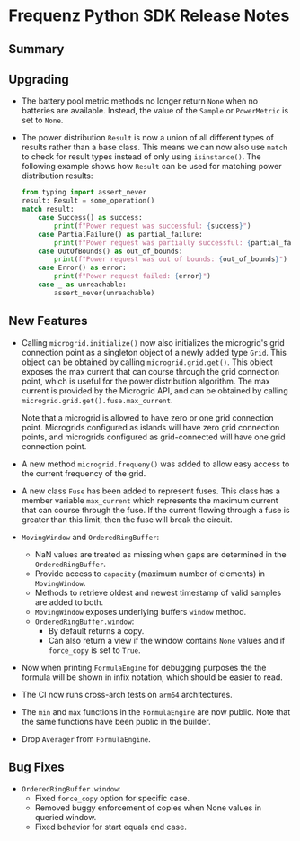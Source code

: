 # Frequenz Python SDK Release Notes

## Summary

<!-- Here goes a general summary of what this release is about -->

## Upgrading

<!-- Here goes notes on how to upgrade from previous versions, including deprecations and what they should be replaced with -->

- The battery pool metric methods no longer return `None` when no batteries are available. Instead, the value of the `Sample` or `PowerMetric` is set to `None`.

- The power distribution `Result` is now a union of all different types of results rather than a base class. This means we can now also use `match` to check for result types instead of only using `isinstance()`. The following example shows how `Result` can be used for matching power distribution results:

  ```python
  from typing import assert_never
  result: Result = some_operation()
  match result:
      case Success() as success:
          print(f"Power request was successful: {success}")
      case PartialFailure() as partial_failure:
          print(f"Power request was partially successful: {partial_failure}")
      case OutOfBounds() as out_of_bounds:
          print(f"Power request was out of bounds: {out_of_bounds}")
      case Error() as error:
          print(f"Power request failed: {error}")
      case _ as unreachable:
          assert_never(unreachable)
  ```

## New Features

<!-- Here goes the main new features and examples or instructions on how to use them -->

- Calling `microgrid.initialize()` now also initializes the microgrid's grid connection point as a singleton object of a newly added type `Grid`. This object can be obtained by calling `microgrid.grid.get()`. This object exposes the max current that can course through the grid connection point, which is useful for the power distribution algorithm. The max current is provided by the Microgrid API, and can be obtained by calling `microgrid.grid.get().fuse.max_current`.

  Note that a microgrid is allowed to have zero or one grid connection point. Microgrids configured as islands will have zero grid connection points, and microgrids configured as grid-connected will have one grid connection point.

- A new method `microgrid.frequeny()` was added to allow easy access to the current frequency of the grid.

- A new class `Fuse` has been added to represent fuses. This class has a member variable `max_current` which represents the maximum current that can course through the fuse. If the current flowing through a fuse is greater than this limit, then the fuse will break the circuit.

- `MovingWindow` and `OrderedRingBuffer`:
  - NaN values are treated as missing when gaps are determined in the `OrderedRingBuffer`.
  - Provide access to `capacity` (maximum number of elements) in `MovingWindow`.
  - Methods to retrieve oldest and newest timestamp of valid samples are added to both.
  - `MovingWindow` exposes underlying buffers `window` method.
  - `OrderedRingBuffer.window`:
    - By default returns a copy.
    - Can also return a view if the window contains `None` values and if `force_copy` is set to `True`.

- Now when printing `FormulaEngine` for debugging purposes the the formula will be shown in infix notation, which should be easier to read.

- The CI now runs cross-arch tests on `arm64` architectures.

- The `min` and `max` functions in the `FormulaEngine` are now public. Note that the same functions have been public in the builder.

- Drop `Averager` from `FormulaEngine`.

## Bug Fixes

- `OrderedRingBuffer.window`:
  - Fixed `force_copy` option for specific case.
  - Removed buggy enforcement of copies when None values in queried window.
  - Fixed behavior for start equals end case.
